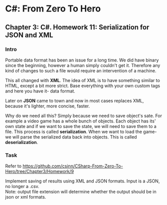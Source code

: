 # C#: From Zero To Hero
## Chapter 3: C#. Homework 11: Serialization for JSON and XML
### Intro
Portable data format has been an issue for a long time. We did have binary since the beginning, however
a human simply couldn't get it. Therefore any kind of changes to such a file would require an intervention of a machine.

This all changed with **XML**. The idea of XML is to have something similar to HTML, except a bit more strict.
Base everything with your own custom tags and here you have it- data format.

Later on **JSON** came to town and now in most cases replaces XML, because it's lighter, more concise, faster.

Why do we need all this? Simply because we need to save object's sate. For example a video game has a whole bunch of objects.
Each object has its' own state and if we want to save the state, we will need to save them to a file.
This process is called **serialization**. When we want to load the game- we will parse the serialized data back into objects.
This is called **deserialization**.

### Task
Refer to https://github.com/csinn/CSharp-From-Zero-To-Hero/tree/Chapter3/Homework/9

Implement saving of results using XML and JSON formats. Input is a JSON, no longer a .csv.  
Note: output file extension will determine whether the output should be in json or xml formats.
